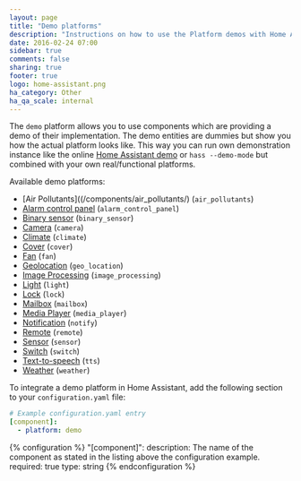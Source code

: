 ```yaml
---
layout: page
title: "Demo platforms"
description: "Instructions on how to use the Platform demos with Home Assistant."
date: 2016-02-24 07:00
sidebar: true
comments: false
sharing: true
footer: true
logo: home-assistant.png
ha_category: Other
ha_qa_scale: internal
---
```



The `demo` platform allows you to use components which are providing a demo of their implementation. The demo entities are dummies but show you how the actual platform looks like. This way you can run own demonstration instance like the online [Home Assistant demo](/demo/) or `hass --demo-mode` but combined with your own real/functional platforms.

Available demo platforms:

- [Air Pollutants]((/components/air_pollutants/) (`air_pollutants`)
- [Alarm control panel](/components/alarm_control_panel/) (`alarm_control_panel`)
- [Binary sensor](/components/binary_sensor/) (`binary_sensor`)
- [Camera](/components/camera/) (`camera`)
- [Climate](/components/climate/) (`climate`)
- [Cover](/components/cover/) (`cover`)
- [Fan](/components/fan/) (`fan`)
- [Geolocation](/components/geo_location/) (`geo_location`)
- [Image Processing](/components/image_processing/) (`image_processing`)
- [Light](/components/light/) (`light`)
- [Lock](/components/lock/) (`lock`)
- [Mailbox](/components/mailbox/) (`mailbox`)
- [Media Player](/components/media_player/) (`media_player`)
- [Notification](/components/notify/) (`notify`)
- [Remote](/components/remote/) (`remote`)
- [Sensor](/components/sensor/) (`sensor`)
- [Switch](/components/switch/) (`switch`)
- [Text-to-speech](/components/tts/) (`tts`)
- [Weather](/components/weather/) (`weather`)


To integrate a demo platform in Home Assistant, add the following section to your `configuration.yaml` file:

```yaml
# Example configuration.yaml entry
[component]:
  - platform: demo
```

{% configuration %}
"[component]":
  description: The name of the component as stated in the listing above the configuration example.
  required: true
  type: string
{% endconfiguration %}
